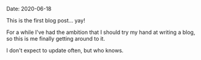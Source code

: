 Date: 2020-06-18

This is the first blog post... yay!

For a while I've had the ambition that I should try my hand at writing a blog, so this is me finally getting around to it.

I don't expect to update often, but who knows.
